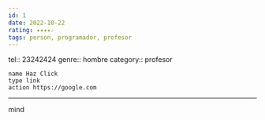 ```yaml
---
id: 1
date: 2022-10-22
rating: ✦✦✦✦☆
tags: person, programador, profesor
---
```


tel:: 23242424
genre:: hombre
category:: profesor


```button
name Haz Click
type link
action https://google.com
```

---
mind